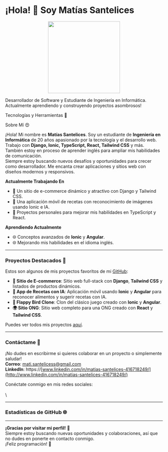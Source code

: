# ¡Hola! 👋 Soy Matías Santelices
<p align="center">
  <img src="https://miro.medium.com/max/2048/1*OohqW5DGh9CQS4hLY5FXzA.png" height="230"/>
</p>
Desarrollador de Software y Estudiante de Ingeniería en Informática.
Actualmente aprendiendo y construyendo proyectos asombrosos!

Tecnologías y Herramientas 🚀

&#x20;    &#x20;

 Sobre Mí 😍

¡Hola! Mi nombre es **Matías Santelices**. Soy un estudiante de **Ingeniería en Informática** de 20 años apasionado por la tecnología y el desarrollo web. Trabajo con **Django, Ionic, TypeScript, React, Tailwind CSS** y más. También estoy en proceso de aprender inglés para ampliar mis habilidades de comunicación.\
Siempre estoy buscando nuevos desafíos y oportunidades para crecer como desarrollador. Me encanta crear aplicaciones y sitios web con diseños modernos y responsivos.

**Actualmente Trabajando En**

- 🏦 Un sitio de e-commerce dinámico y atractivo con Django y Tailwind CSS.
- 🍲 Una aplicación móvil de recetas con reconocimiento de imágenes usando Ionic e IA.
- 🌟 Proyectos personales para mejorar mis habilidades en TypeScript y React.

**Aprendiendo Actualmente**

- 🌐 Conceptos avanzados de **Ionic** y **Angular**.
- 🌐 Mejorando mis habilidades en el idioma inglés.

---

### Proyectos Destacados 🚀

Estos son algunos de mis proyectos favoritos de mi [GitHub](https://github.com/Matizzzi):

- **🔄 Sitio de E-commerce**: Sitio web full-stack con **Django**, **Tailwind CSS** y listados de productos dinámicos.
- **🍲 App de Recetas con IA**: Aplicación móvil usando **Ionic** y **Angular** para reconocer alimentos y sugerir recetas con IA.
- **💚 Flappy Bird Clone**: Clon del clásico juego creado con **Ionic** y **Angular**.
- **🌍 Sitio ONG**: Sitio web completo para una ONG creado con **React** y **Tailwind CSS**.

Puedes ver todos mis proyectos [aquí](https://github.com/Matizzzi).

---

### Contáctame 📧

¡No dudes en escribirme si quieres colaborar en un proyecto o simplemente saludar!\
**Correo**: [mati.santelicess@gmail.com](mailto\:mati.santelicess@gmail.com)\
**LinkedIn**: https\://[www.linkedin.com/in/matias-santelices-416718249/](http://www.linkedin.com/in/matias-santelices-416718249/)

Conéctate conmigo en mis redes sociales:\
\
\


---

### Estadísticas de GitHub 🌐



---

**¡Gracias por visitar mi perfil!** 💚\
Siempre estoy buscando nuevas oportunidades y colaboraciones, así que no dudes en ponerte en contacto conmigo.\
¡Feliz programación! 🚀


